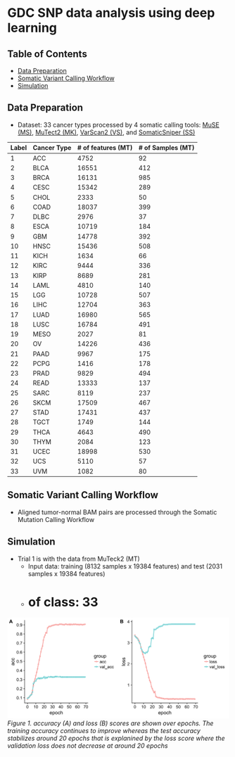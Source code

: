 # GDC SNP data analysis using deep learning

## Table of Contents

- [Data Preparation](#data-preparation)
- [Somatic Variant Calling Workflow](#somatic-variant-calling-workflow)
- [Simulation](#simulation)

## Data Preparation

- Dataset: 33 cancer types processed by 4 somatic calling tools: [MuSE (MS)](http://www.biorxiv.org/content/early/2016/05/25/055467.abstract), [MuTect2 (MK)](https://www.nature.com/articles/nbt.2514), [VarScan2 (VS)](https://genome.cshlp.org/content/22/3/568.short), and [SomaticSniper (SS)](http://bioinformatics.oxfordjournals.org/content/28/3/311.short)

| Label | Cancer Type  | # of features (MT) | # of Samples (MT)|
| ------|------------- | -------------------|------------------|
|   1 	|    ACC 	     |          4752	    |        92        |
|   2	  |    BLCA 	   |          16551	    |       412        |
|   3		|    BRCA      |          16131	    |       985        |
|   4		|    CESC 	   |          15342	    |       289        |
|   5		|    CHOL      |          2333 	    |        50        |
|   6		|    COAD 	   |          18037	    |       399        |
|   7		|    DLBC 	   |          2976 	    |        37        |
|   8		|    ESCA 	   |          10719	    |       184        |
|   9		|    GBM 	     |          14778	    |       392        |
|  10		|    HNSC 	   |          15436	    |       508        |
|  11		|    KICH 	   |          1634 	    |        66        |
|  12		|    KIRC 	   |          9444 	    |       336        |
|  13		|    KIRP 	   |          8689 	    |       281        |
|  14		|    LAML 	   |          4810 	    |       140        |
|  15		|    LGG 	     |          10728 	  |       507        |
|  16		|    LIHC 	   |          12704 	  |       363        |
|  17		|    LUAD 	   |          16980 	  |       565        |
|  18		|    LUSC 	   |          16784 	  |       491        |
|  19		|    MESO 	   |          2027 	    |        81        |
|  20		|    OV 	     |          14226 	  |       436        |
|  21		|    PAAD 	   |          9967  	  |       175        |
|  22		|    PCPG 	   |          1416  	  |       178        |
|  23		|    PRAD 	   |          9829  	  |       494        |
|  24		|    READ 	   |          13333 	  |       137        |
|  25		|    SARC 	   |          8119  	  |       237        |
|  26		|    SKCM 	   |          17509 	  |       467        |
|  27		|    STAD 	   |          17431	    |       437        |
|  28		|    TGCT 	   |          1749 	    |       144        |
|  29		|    THCA 	   |          4643 	    |       490        |
|  30		|    THYM 	   |          2084 	    |       123        |
|  31		|    UCEC 	   |          18998	    |       530        |
|  32		|    UCS 	     |          5110  	  |        57        |
|  33		|    UVM   	   |          1082  	  |        80        |

## Somatic Variant Calling Workflow

- Aligned tumor-normal BAM pairs are processed through the Somatic Mutation Calling Workflow

## Simulation

- Trial 1 is with the data from MuTeck2 (MT)
  - Input data: training (8132 samples x 19384 features) and test (2031 samples x 19384 features)
  - # of class: 33


![Screenshot](figs/trial1.png)  
*Figure 1. accuracy (A) and loss (B) scores are shown over epochs. The training accuracy continues to improve whereas the test accuracy
stabilizes around 20 epochs that is explanined by the loss score where the validation loss does not decrease at around 20 epochs*
